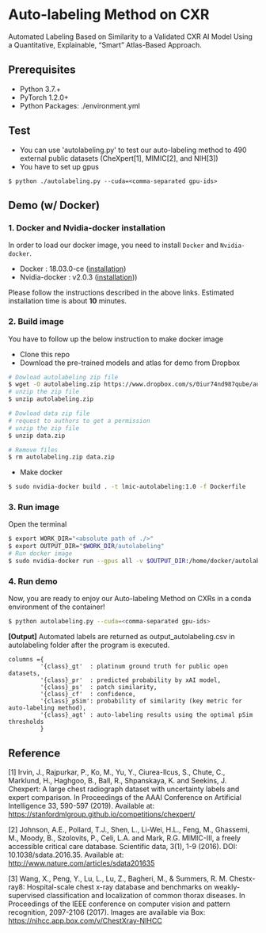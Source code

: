 # Auto-labeling Method on CXR

Automated Labeling Based on Similarity to a Validated CXR AI Model Using a Quantitative, Explainable, “Smart” Atlas-Based Approach.

## Prerequisites

- Python 3.7.+
- PyTorch 1.2.0+
- Python Packages: ./environment.yml


## Test

- You can use 'autolabeling.py' to test our auto-labeling method to 490 external public datasets (CheXpert[1], MIMIC[2], and NIH[3])
- You have to set up gpus

```
$ python ./autolabeling.py --cuda=<comma-separated gpu-ids>
```

## Demo (w/ Docker)

### 1. Docker and Nvidia-docker installation
In order to load our docker image, you need to install `Docker` and `Nvidia-docker`.
- Docker : 18.03.0-ce ([installation](https://docs.docker.com/install/linux/docker-ce/ubuntu/#os-requirements))
- Nvidia-docker : v2.0.3 ([installation](https://github.com/NVIDIA/nvidia-docker/wiki/Installation-(version-2.0))))

Please follow the instructions described in the above links. Estimated installation time is about **10** minutes.

### 2. Build image
You have to follow up the below instruction to make docker image

- Clone this repo
- Download the pre-trained models and atlas for demo from Dropbox

```sh
# Dowload autolabeling zip file
$ wget -O autolabeling.zip https://www.dropbox.com/s/0iur74nd987qube/autolabeling.zip?dl=0
# unzip the zip file
$ unzip autolabeling.zip

# Dowload data zip file
# request to authors to get a permission
# unzip the zip file
$ unzip data.zip

# Remove files
$ rm autolabeling.zip data.zip
```
- Make docker
```sh
$ sudo nvidia-docker build . -t lmic-autolabeling:1.0 -f Dockerfile
```

### 3. Run image
Open the terminal
```sh
$ export WORK_DIR="<absolute path of ./>"
$ export OUTPUT_DIR="$WORK_DIR/autolabeling"
# Run docker image
$ sudo nvidia-docker run --gpus all -v $OUTPUT_DIR:/home/docker/autolabeling --shm-size 8G --name autolabel -it lmic-autolabeling:1.0 /bin/bash

```

### 4. Run demo
Now, you are ready to enjoy our Auto-labeling Method on CXRs in a conda environment of the container!

```sh
$ python autolabeling.py --cuda=<comma-separated gpu-ids>
```

**[Output]**
Automated labels are returned as output_autolabeling.csv in autolabeling folder after the program is executed.
```
columns ={
         '{class}_gt'  : platinum ground truth for public open datasets,
         '{class}_pr'  : predicted probability by xAI model,
         '{class}_ps'  : patch similarity,
         '{class}_cf'  : confidence,
         '{class}_pSim': probability of similarity (key metric for auto-labeling method),
         '{class}_agt' : auto-labeling results using the optimal pSim thresholds
         }
```

## Reference
[1] Irvin, J., Rajpurkar, P., Ko, M., Yu, Y., Ciurea-Ilcus, S., Chute, C., Marklund, H., Haghgoo, B., Ball, R., Shpanskaya, K. and Seekins, J. Chexpert: A large chest radiograph dataset with uncertainty labels and expert comparison. In Proceedings of the AAAI Conference on Artificial Intelligence 33, 590-597 (2019). Available at: https://stanfordmlgroup.github.io/competitions/chexpert/

[2] Johnson, A.E., Pollard, T.J., Shen, L., Li-Wei, H.L., Feng, M., Ghassemi, M., Moody, B., Szolovits, P., Celi, L.A. and Mark, R.G. MIMIC-III, a freely accessible critical care database. Scientific data, 3(1), 1-9 (2016). DOI: 10.1038/sdata.2016.35. Available at: http://www.nature.com/articles/sdata201635

[3] Wang, X., Peng, Y., Lu, L., Lu, Z., Bagheri, M., & Summers, R. M. Chestx-ray8: Hospital-scale chest x-ray database and benchmarks on weakly-supervised classification and localization of common thorax diseases. In Proceedings of the IEEE conference on computer vision and pattern recognition, 2097-2106 (2017). Images are available via Box: https://nihcc.app.box.com/v/ChestXray-NIHCC
